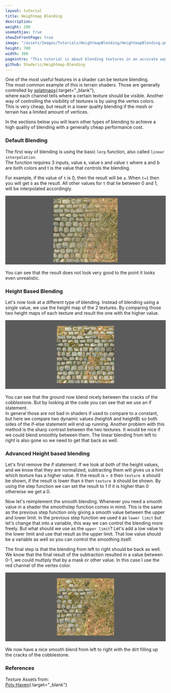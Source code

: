 ```yaml
---
layout: tutorial
title: Heightmap Blending
description:
weight: 200
usemathjax: true
showInFrontPage: true
image: "/assets/Images/Tutorials/HeightmapBlending/HeightmapBlending.png"
height: 700
width: 300
pageintro: "This tutorial is about blending textures in an accurate way based on their heightmap."
github: Shaderic/Heightmap-Blending
---
```


One of the most useful features in a shader can be texture blending.  
The most common example of this is terrain shaders. Those are generally controlled by [splatmaps](http://wiki.polycount.com/wiki/Splat){:target="_blank"},  
where each channel tells where a certain texture should be visible. Another way of controlling the visibility of textures is by using the vertex colors.   
This is very cheap, but result in a lower quality blending if the mesh or terrain has a limited amount of vertices.

In the sections below you will learn other types of blending to achieve a high quality of blending with a generally cheap performance cost.


### Default Blending

The first way of blending is using the basic `lerp` function, also called `linear interpolation`.  
The function requires 3 inputs, value `A`, value `b` and value `t` where a and b are both colors and t is the value that controls the blending.  

For example, if the value of `t` is 0, then the result will be `a`. When `t=1` then you will get `b` as the result.
All other values for `t` that lie between 0 and 1, will be interpolated accordingly.

<script src="https://gist.github.com/Shaderic/db367c24fa904164d81fb61a637cee4c.js"></script>


<div class="d-flex justify-content-center">
    <img class="img-fluid rounded mb-4" src="/assets/Images/Tutorials/HeightmapBlending/LinearInterpolation.png" alt="">
</div>


You can see that the result does not look very good to the point it looks even unrealistic.



### Height Based Blending

Let's now look at a different type of blending. Instead of blending using a single value, we use the height map of the 2 textures.
By comparing those two height maps of each texture and result the one with the higher value.  

<script src="https://gist.github.com/Shaderic/d6216c0b5c12b6a71a123ab4567d8b83.js"></script>

<div class="d-flex justify-content-center">
    <img class="img-fluid rounded mb-4" src="/assets/Images/Tutorials/HeightmapBlending/HeightBasedBlending.png" alt="">
</div>


You can see that the ground now blend nicely between the cracks of the cobblestone. But by looking at the code you can see that we use an if statement.  
In general those are not bad in shaders if used to compare to a constant, but here we compare two dynamic values (heightA and heightB) so both sides of the if-else statement will end up running. 
Another problem with this method is the sharp contrast between the two textures. It would be nice if we could blend smoothly between them.
The linear blending from left to right is also gone so we need to get that back as well.

### Advanced Height based blending

Let's first remove the if statement. If we look at both of the height values, and we know that they are normalized, subtracting them will gives us a hint which texture has a higher value. If the result is `> 0` then `texture A` should be shown, if the result is lower than `0` then `texture B` should be shown.
By using the step function we can set the result to 1 if it is higher than 0 otherwise we get a 0.

Now let's reimplement the smooth blending.
Whenever you need a smooth value in a shader the smoothstep function comes in mind. This is the same as the previous step function only giving a smooth value between the upper and lower limit.
In the previous step function we used `0` as `lower limit` but let's change that into a variable, this way we can control the blending more freely.
But what should we use as the `upper limit`? Let's add a low value to the lower limit and use that result as the upper limit. That low value should be a variable as well so you can control the smoothing itself.

The final step is that the blending from left to right should be back as well. We know that the final result of the subtraction resulted in a value between 0-1, we could multiply that by a mask or other value. In this case I use the red channel of the vertex color. 

<script src="https://gist.github.com/Shaderic/a28ff79a2c0ebbdd17764c9258d3686b.js"></script>

<div class="d-flex justify-content-center">
    <img class="img-fluid rounded mb-4" src="/assets/Images/Tutorials/HeightmapBlending/AdvancedHeightmapBlending.png" alt="">
</div>

We now have a nice smooth blend from left to right with the dirt filling up the cracks of the cobblestone.


### References

Texture Assets from:  
[Poly Haven](https://polyhaven.com){:target="_blank"}

